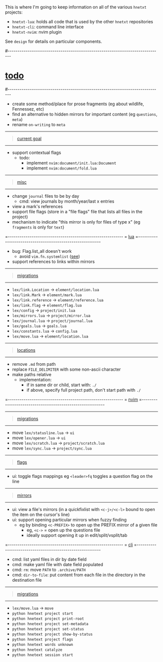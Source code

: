 This is where I'm going to keep information on all of the various `hnetxt` projects:
- `hnetxt-lua`: holds all code that is used by the other `hnetxt` repositories
- `hnetxt-cli`: command line interface
- `hnetxt-nvim`: nvim plugin

See `design` for details on particular components.

#-------------------------------------------------------------------------------
# [todo]()
#-------------------------------------------------------------------------------
- create some method/place for prose fragments (eg about wildlife, Fennessez, etc)
- find an alternative to hidden mirrors for important content (eg `questions`, `meta`)
- rename `on-writing` to `meta`

----------------------------------------
> [current goal]()
----------------------------------------
- support contextual flags
  - todo:
    - implement `nvim:document/init.lua:Document`
    - implement `nvim:document/fold.lua`

----------------------------------------
> [misc]()
----------------------------------------
- change `journal` files to be by day
  - cmd: view journals by month/year/last x entries
- view a mark's references
- support file flags (store in a "file flags" file that lists all files in the project)
- mechanism to indicate "this mirror is only for files of type x" (eg `fragments` is only for `text`)

=-----------------------------------------------------------
= [lua]()
=-----------------------------------------------------------
+ bug: Flag.list_all doesn't work
  - avoid `vim.fn.systemlist` ([see](https://stackoverflow.com/questions/9676113/lua-os-execute-return-value))
+ support references to links within mirrors

----------------------------------------
> [migrations]()
----------------------------------------
- `lex/link.Location` → `element/location.lua`
- `lex/link.Mark` → `element/mark.lua`
- `lex/link.reference` → `element/reference.lua`
- `lex/link.flag` → `element/flag.lua`
- `lex/config` → `project/init.lua`
- `lex/mirrors.lua` → `project/mirror.lua`
- `lex/journal.lua` → `project/journal.lua`
- `lex/goals.lua` → `goals.lua`
- `lex/constants.lua` → `config.lua`
- `lex/move.lua` → `element/location.lua`

----------------------------------------
> [locations]()
----------------------------------------
- remove `.md` from path
- replace `FILE_DELIMITER` with some non-ascii character
- make paths relative
  - implementation:
    - if in same dir or child, start with: `./`
    - if above, specify full project path, don't start path with `./`

=-----------------------------------------------------------
= [nvim]()
=-----------------------------------------------------------

----------------------------------------
> [migrations]()
----------------------------------------
- move `lex/statusline.lua` → `ui`
- move `lex/opener.lua` → `ui`
- move `lex/scratch.lua` → `project/scratch.lua`
- move `lex/sync.lua` → `project/sync.lua`

----------------------------------------
> [flags]()
----------------------------------------
- ui: toggle flags mappings eg `<leader>fq` toggles a question flag on the line

----------------------------------------
> [mirrors]()
----------------------------------------
- ui: view a file's mirrors (in a quickfixlist with `<c-j>/<c-l>` bound to open the item on the cursor's line)
- ui: support opening particular mirrors when fuzzy finding
  - eg by binding `<c-PREFIX>` to open up the PREFIX mirror of a given file
    - eg, `<c->` = open up the questions file
    - ideally support opening it up in edit/split/vsplit/tab

=-----------------------------------------------------------
= [cli]()
=-----------------------------------------------------------
- cmd: list yaml files in dir by date field
- cmd: make yaml file with date field populated
- cmd: `rm`: move `PATH` to `.archive/PATH`
- cmd: `dir-to-file`: put content from each file in the directory in the destination file

----------------------------------------
> [migrations]()
----------------------------------------
- `lex/move.lua` → `move`
- `python hnetext project start`
- `python hnetext project print-root`
- `python hnetext project set-metadata`
- `python hnetext project set-status`
- `python hnetext project show-by-status`
- `python hnetext project flags`
- `python hnetext words unknown`
- `python hnetext catalyze`
- `python hnetext session start`

